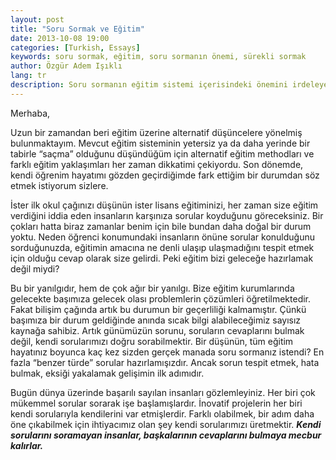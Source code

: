 ```yaml
---
layout: post
title: "Soru Sormak ve Eğitim"
date: 2013-10-08 19:00
categories: [Turkish, Essays]
keywords: soru sormak, eğitim, soru sormanın önemi, sürekli sormak
author: Özgür Adem Işıklı
lang: tr
description: Soru sormanın eğitim sistemi içerisindeki önemini irdeleyen bir makale.
---
```


Merhaba,

Uzun bir zamandan beri eğitim üzerine alternatif düşüncelere yönelmiş bulunmaktayım. Mevcut eğitim sisteminin yetersiz ya da daha yerinde bir tabirle “saçma” olduğunu düşündüğüm için alternatif eğitim methodları ve farklı eğitim yaklaşımları her zaman dikkatimi çekiyordu. Son dönemde, kendi öğrenim hayatımı gözden geçirdiğimde fark ettiğim bir durumdan söz etmek istiyorum sizlere.

İster ilk okul çağınızı düşünün ister lisans eğitiminizi, her zaman size eğitim verdiğini iddia eden insanların karşınıza sorular koyduğunu göreceksiniz. Bir çokları hatta biraz zamanlar benim için bile bundan daha doğal bir durum yoktu. Neden öğrenci konumundaki insanların önüne sorular konulduğunu sorduğunuzda, eğitimin amacına ne denli ulaşıp ulaşmadığını tespit etmek için olduğu cevap olarak size gelirdi. Peki eğitim bizi geleceğe hazırlamak değil miydi?

Bu bir yanılgıdır, hem de çok ağır bir yanılgı. Bize eğitim kurumlarında gelecekte başımıza gelecek olası problemlerin çözümleri öğretilmektedir. Fakat bilişim çağında artık bu durumun bir geçerliliği kalmamıştır. Çünkü başımıza bir durum geldiğinde anında sıcak bilgi alabileceğimiz sayısız kaynağa sahibiz. Artık günümüzün sorunu, soruların cevaplarını bulmak değil, kendi sorularımızı doğru sorabilmektir. Bir düşünün, tüm eğitim hayatınız boyunca kaç kez sizden gerçek manada soru sormanız istendi? En fazla “benzer türde” sorular hazırlamışızdır. Ancak sorun tespit etmek, hata bulmak, eksiği yakalamak gelişimin ilk adımıdır.

Bugün dünya üzerinde başarılı sayılan insanları gözlemleyiniz. Her biri çok mükemmel sorular sorarak işe başlamışlardır. İnovatif projelerin her biri kendi sorularıyla kendilerini var etmişlerdir. Farklı olabilmek, bir adım daha öne çıkabilmek için ihtiyacımız olan şey kendi sorularımızı üretmektir. **_Kendi sorularını soramayan insanlar, başkalarının cevaplarını bulmaya mecbur kalırlar._**
